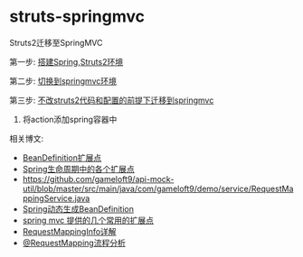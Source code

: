 # struts-springmvc
Struts2迁移至SpringMVC

第一步: [搭建Spring,Struts2环境](SPRING-STRUTS.md)

第二步: [切换到springmvc环境](SPRINGMVC.md)

第三步: [不改struts2代码和配置的前提下迁移到springmvc](MIGRATE-TO-SPRINGMVC.md)

1. 将action添加spring容器中

相关博文: 
- [BeanDefinition扩展点](https://www.cnblogs.com/lxyit/p/10160782.html)
- [Spring生命周期中的各个扩展点](https://youyou-tech.com/2019/10/03/Spring生命周期中的各个扩展点/)
- https://github.com/gameloft9/api-mock-util/blob/master/src/main/java/com/gameloft9/demo/service/RequestMappingService.java
- [Spring动态生成BeanDefinition](https://www.jianshu.com/p/899bd8089352)
- [spring mvc 提供的几个常用的扩展点](https://www.cnblogs.com/zhangjianbin/p/7903295.html)
- [RequestMappingInfo详解](https://blog.csdn.net/roberts939299/article/details/73260485)
- [@RequestMapping流程分析](https://juejin.im/post/5cbeadb96fb9a031ff0d18b5#heading-7)

